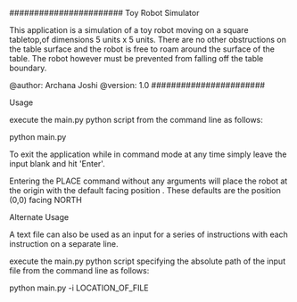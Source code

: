 #######################
Toy Robot Simulator

This application is a simulation of a toy robot moving on a square tabletop,of dimensions 5 units x 5 units.
There are no other obstructions on the table surface and the robot is free to roam around the surface of the table.
The robot however must be prevented from falling off the table boundary.

@author: Archana Joshi
@version: 1.0
#######################


Usage

execute the main.py python script from the command line as follows:

   python main.py

To exit the application while in command mode at any time simply leave the input blank and hit 'Enter'.

Entering the PLACE command without any arguments will place the robot at the origin with the default facing position .
These defaults are the position (0,0) facing NORTH


Alternate Usage

A text file can also be used as an input for a series of instructions with each instruction on a separate line.

execute the main.py python script specifying the absolute path of the input file from the command line as follows:

  python main.py -i LOCATION_OF_FILE
